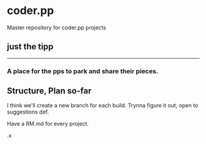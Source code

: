 # coder.pp
Master repository for coder.pp projects

## just the tipp
---

### A place for the pps to park and share their pieces. 

## Structure, Plan so-far

   I think we'll create a new branch for each build. Trynna figure it out, open to suggestions def.
   
   Have a RM.md for every project. 

.x
